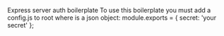 Express server auth boilerplate
To use this boilerplate you must add a config.js to root where is a json object: 
module.exports = {
  secret: 'your secret'
};
